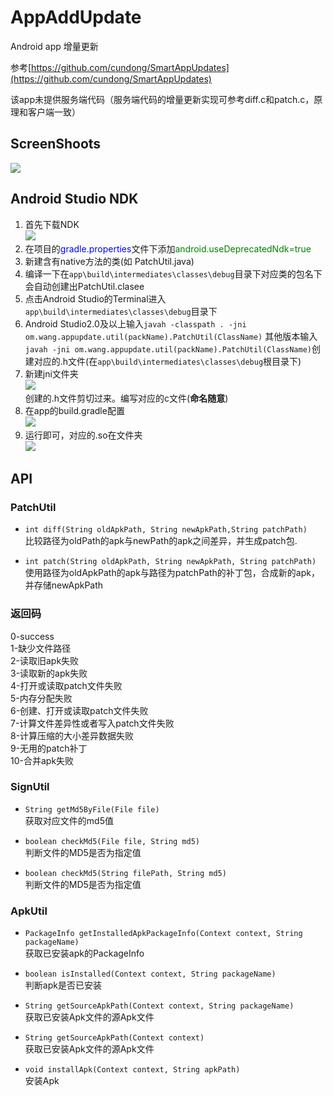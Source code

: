 # AppAddUpdate #
Android app 增量更新 
 
参考[https://github.com/cundong/SmartAppUpdates](https://github.com/cundong/SmartAppUpdates)  

该app未提供服务端代码（服务端代码的增量更新实现可参考diff.c和patch.c，原理和客户端一致）

## ScreenShoots ##
![](http://i.imgur.com/nutEUKE.jpg)

## Android Studio NDK ##
1. 首先下载NDK  
![](http://i.imgur.com/VTabP2r.png)
2. 在项目的<font color="blue">gradle.properties</font>文件下添加<font color="green">android.useDeprecatedNdk=true</font>
3. 新建含有native方法的类(如 PatchUtil.java)
4. 编译一下在`app\build\intermediates\classes\debug`目录下对应类的包名下会自动创建出PatchUtil.clasee
5. 点击Android Studio的Terminal进入`app\build\intermediates\classes\debug`目录下
6. Android Studio2.0及以上输入`javah -classpath . -jni om.wang.appupdate.util(packName).PatchUtil(ClassName)` 其他版本输入`javah -jni om.wang.appupdate.util(packName).PatchUtil(ClassName)`创建对应的.h文件(在`app\build\intermediates\classes\debug`根目录下)
7. 新建jni文件夹  
![](http://i.imgur.com/TwDxie1.png)  
创建的.h文件剪切过来。编写对应的c文件(**命名随意**)
8. 在app的build.gradle配置  
![](http://i.imgur.com/XdEbtDQ.png)
9. 运行即可，对应的.so在文件夹  
![](http://i.imgur.com/B7Zulc4.png)

## API ##
### PatchUtil ###
- `int diff(String oldApkPath, String newApkPath,String patchPath)`  
 比较路径为oldPath的apk与newPath的apk之间差异，并生成patch包.


- `int patch(String oldApkPath, String newApkPath, String patchPath)`  
使用路径为oldApkPath的apk与路径为patchPath的补丁包，合成新的apk，并存储newApkPath  
### 返回码 ###
0-success  
1-缺少文件路径  
2-读取旧apk失败  
3-读取新的apk失败  
4-打开或读取patch文件失败  
5-内存分配失败  
6-创建、打开或读取patch文件失败  
7-计算文件差异性或者写入patch文件失败  
8-计算压缩的大小差异数据失败  
9-无用的patch补丁  
10-合并apk失败

### SignUtil ###
- `String getMd5ByFile(File file)`  
获取对应文件的md5值

- `boolean checkMd5(File file, String md5)`  
判断文件的MD5是否为指定值

- `boolean checkMd5(String filePath, String md5)`  
判断文件的MD5是否为指定值

### ApkUtil ###


- `PackageInfo getInstalledApkPackageInfo(Context context, String packageName)`  
获取已安装apk的PackageInfo


- `boolean isInstalled(Context context, String packageName)`  
判断apk是否已安装


- `String getSourceApkPath(Context context, String packageName)`  
获取已安装Apk文件的源Apk文件


- `String getSourceApkPath(Context context)`  
获取已安装Apk文件的源Apk文件


- `void installApk(Context context, String apkPath)`  
安装Apk
    